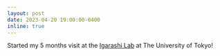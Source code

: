 ```yaml
---
layout: post
date: 2023-04-20 19:00:00-0400
inline: true
---
```


Started my 5 months visit at the [Igarashi Lab](https://www-ui.is.s.u-tokyo.ac.jp/) at The University of Tokyo!